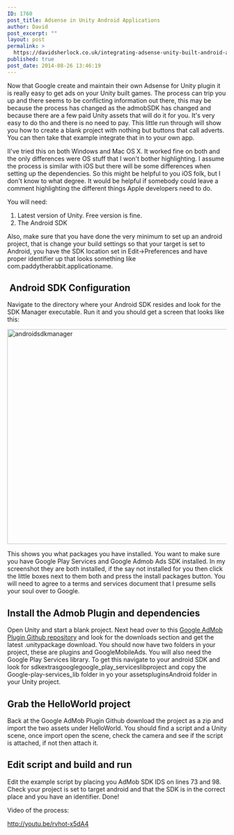 ```yaml
---
ID: 1760
post_title: Adsense in Unity Android Applications
author: David
post_excerpt: ""
layout: post
permalink: >
  https://davidsherlock.co.uk/integrating-adsense-unity-built-android-applications/
published: true
post_date: 2014-08-26 13:46:19
---
```

Now that Google create and maintain their own Adsense for Unity plugin it is really easy to get ads on your Unity built games. The process can trip you up and there seems to be conflicting information out there, this may be because the process has changed as the admobSDK has changed and because there are a few paid Unity assets that will do it for you. It's very easy to do tho and there is no need to pay. This little run through will show you how to create a blank project with nothing but buttons that call adverts. You can then take that example integrate that in to your own app.

II've tried this on both Windows and Mac OS X. It worked fine on both and the only differences were OS stuff that I won't bother highlighting. I assume the process is similar with iOS but there will be some differences when setting up the dependencies. So this might be helpful to you iOS folk, but I don't know to what degree. It would be helpful if somebody could leave a comment highlighting the different things Apple developers need to do.

You will need:
<ol>
	<li>Latest version of Unity. Free version is fine.</li>
	<li>The Android SDK</li>
</ol>
Also, make sure that you have done the very minimum to set up an android project, that is change your build settings so that your target is set to Android, you have the SDK location set in Edit-&gt;Preferences and have proper identifier up that looks something like com.paddytherabbit.applicationame.
<h2> Android SDK Configuration</h2>
Navigate to the directory where your Android SDK resides and look for the SDK Manager executable. Run it and you should get a screen that looks like this:

<a href="http://davidsherlock.co.uk/wp-content/uploads/2014/08/androidsdkmanager.png"><img class="size-full wp-image-1763 aligncenter" src="http://davidsherlock.co.uk/wp-content/uploads/2014/08/androidsdkmanager.png" alt="androidsdkmanager" width="694" height="492" /></a>

This shows you what packages you have installed. You want to make sure you have Google Play Services and Google Admob Ads SDK installed. In my screenshot they are both installed, if the say not installed for you then click the little boxes next to them both and press the install packages button. You will need to agree to a terms and services document that I presume sells your soul over to Google.
<h2>Install the Admob Plugin and dependencies</h2>
Open Unity and start a blank project. Next head over to this <a href="https://github.com/googleads/googleads-mobile-plugins">Google AdMob Plugin Github repository</a> and look for the downloads section and get the latest .unitypackage download. You should now have two folders in your project, these are plugins and GoogleMobileAds. You will also need the Google Play Services library. To get this navigate to your android SDK and look for sdkextrasgooglegoogle_play_serviceslibproject and copy the Google-play-services_lib folder in yo your assetspluginsAndroid folder in your Unity project.
<h2>Grab the HelloWorld project</h2>
Back at the Google AdMob Plugin Github download the project as a zip and import the two assets under HelloWorld. You should find a script and a Unity scene, once import open the scene, check the camera and see if the script is attached, if not then attach it.
<h2>Edit script and build and run</h2>
Edit the example script by placing you AdMob SDK IDS on lines 73 and 98. Check your project is set to target android and that the SDK is in the correct place and you have an identifier. Done!

Video of the process:

http://youtu.be/rvhot-x5dA4

&nbsp;

&nbsp;